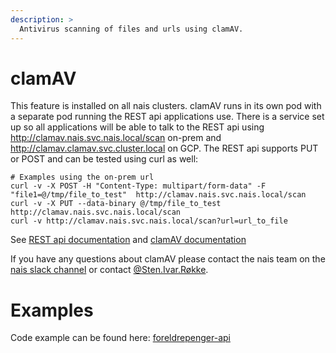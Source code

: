 ```yaml
---
description: >
  Antivirus scanning of files and urls using clamAV. 
---
```


# clamAV

This feature is installed on all nais clusters. clamAV runs in its own pod with a separate pod running the REST api applications use. There is a service set up so all applications will be able to talk to the REST api using http://clamav.nais.svc.nais.local/scan on-prem and http://clamav.clamav.svc.cluster.local on GCP. The REST api supports PUT or POST and can be tested using curl as well:
```
# Examples using the on-prem url
curl -v -X POST -H "Content-Type: multipart/form-data" -F "file1=@/tmp/file_to_test"  http://clamav.nais.svc.nais.local/scan
curl -v -X PUT --data-binary @/tmp/file_to_test  http://clamav.nais.svc.nais.local/scan
curl -v http://clamav.nais.svc.nais.local/scan?url=url_to_file
```

See [REST api documentation] and [clamAV documentation]

If you have any questions about clamAV please contact the nais team on the [nais slack channel] or contact [@Sten.Ivar.Røkke].

# Examples

Code example can be found here:
[foreldrepenger-api]

[REST api documentation]: https://github.com/navikt/muescheli
[clamAV documentation]: https://www.clamav.net/documents/clam-antivirus-user-manual
[nais slack channel]: https://nav-it.slack.com/messages/C5KUST8N6
[@Sten.Ivar.Røkke]: https://nav-it.slack.com/archives/D5KP2068Z
[foreldrepenger-api]: https://github.com/navikt/foreldrepengesoknad-api/tree/master/src/main/java/no/nav/foreldrepenger/selvbetjening/tjeneste/virusscan
